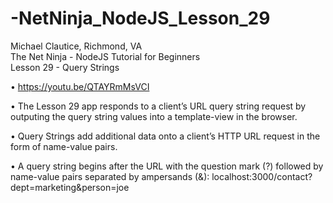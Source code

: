 # -NetNinja_NodeJS_Lesson_29
Michael Clautice, Richmond, VA<br>
The Net Ninja - NodeJS Tutorial for Beginners<br>
Lesson 29 - Query Strings

• https://youtu.be/QTAYRmMsVCI

• The Lesson 29 app responds to a client’s URL query string request by outputing the query string values into a template-view in the browser.

• Query Strings add additional data onto a client’s HTTP URL request in the form of name-value pairs.

• A query string begins after the URL with the question mark (?) followed by name-value pairs separated by ampersands (&): localhost:3000/contact?dept=marketing&person=joe
